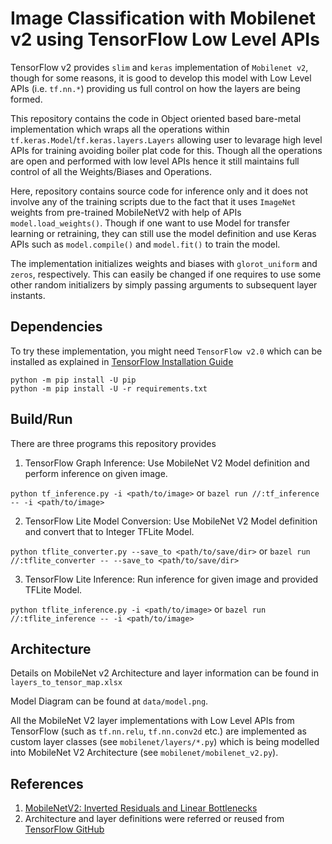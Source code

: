 # Image Classification with Mobilenet v2 using TensorFlow Low Level APIs

TensorFlow v2 provides `slim` and `keras` implementation of `Mobilenet v2`, though for some reasons, it is good to develop this model with Low Level APIs (i.e. `tf.nn.*`) providing us full control on how the layers are being formed.

This repository contains the code in Object oriented based bare-metal implementation which wraps all the operations within `tf.keras.Model`/`tf.keras.layers.Layers` allowing user to levarage high level APIs for training avoiding boiler plat code for this. Though all the operations are open and performed with low level APIs hence it still maintains full control of all the Weights/Biases and Operations.

Here, repository contains source code for inference only and it does not involve any of the training scripts due to the fact that it uses `ImageNet` weights from pre-trained MobileNetV2 with help of APIs `model.load_weights()`. Though if one want to use Model for transfer learning or retraining, they can still use the model definition and use Keras APIs such as `model.compile()` and `model.fit()` to train the model. 

The implementation initializes weights and biases with `glorot_uniform` and `zeros`, respectively. This can easily be changed if one requires to use some other random initializers by simply passing arguments to subsequent layer instants.

## Dependencies

To try these implementation, you might need `TensorFlow v2.0` which can be installed as explained in [TensorFlow Installation Guide](https://www.tensorflow.org/install)

```
python -m pip install -U pip
python -m pip install -U -r requirements.txt
```

## Build/Run

There are three programs this repository provides

1. TensorFlow Graph Inference: Use MobileNet V2 Model definition and perform inference on given image.

`python tf_inference.py -i <path/to/image>` or `bazel run //:tf_inference -- -i <path/to/image>`


2. TensorFlow Lite Model Conversion: Use MobileNet V2 Model definition and convert that to Integer TFLite Model.

`python tflite_converter.py --save_to <path/to/save/dir>` or `bazel run //:tflite_converter -- --save_to <path/to/save/dir>`


3. TensorFlow Lite Inference: Run inference for given image and provided TFLite Model.

`python tflite_inference.py -i <path/to/image>` or `bazel run //:tflite_inference -- -i <path/to/image>`

## Architecture

Details on MobileNet v2 Architecture and layer information can be found in `layers_to_tensor_map.xlsx`

Model Diagram can be found at `data/model.png`.

All the MobileNet V2 layer implementations with Low Level APIs from TensorFlow (such as `tf.nn.relu`, `tf.nn.conv2d` etc.) are implemented as custom layer classes (see `mobilenet/layers/*.py`) which is being modelled into MobileNet V2 Architecture (see `mobilenet/mobilenet_v2.py`).


## References

1. [MobileNetV2: Inverted Residuals and Linear Bottlenecks](https://arxiv.org/abs/1801.04381)
2. Architecture and layer definitions were referred or reused from [TensorFlow GitHub](https://github.com/tensorflow/tensorflow)
